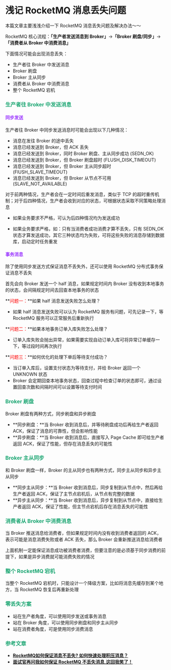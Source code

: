 # 浅记 RocketMQ 消息丢失问题

本篇文章主要浅浅介绍一下 RocketMQ 消息丢失问题及解决办法～～

RocketMQ 核心流程：**「生产者发送消息到 Broker」**->**「Broker 刷盘/同步」**->**「消费者从 Broker 中消费消息」**

下面情况可能会出现消息丢失：

- 生产者往 Broker 中发送消息
- Broker 刷盘
- Broker 主从同步
- 消费者从 Broker 中消费消息
- 整个 RocketMQ 宕机

### <font color=#1FA774>生产者往 Broker 中发送消息</font>

#### <font color=#9933FF>同步发送</font>

生产者往 Broker 中同步发送消息时可能会出现以下几种情况：

- 消息在发往 Broker 的途中丢失
- 消息已经发送到 Broker，但 ACK 丢失
- 消息已经发送到 Broker，同时 Broker 刷盘、主从同步成功 (SEDN_OK)
- 消息已经发送到 Broker，但 Broker 刷盘超时 (FLUSH_DISK_TIMEOUT)
- 消息已经发送到 Broker，但 Broker 主从同步超时 (FlUSH_SLAVE_TIMEOUT)
- 消息已经发送到 Broker，但 Broker 从节点不可用 (SLAVE_NOT_AVAILABLE)

对于前两种情况，生产者会在一定时间后重发消息，类似于 TCP 的超时重传机制；对于后四种情况，生产者会收到对应的状态，可根据状态采取不同策略处理消息

- 如果业务要求不严格，可认为后四种情况均为发送成功

- 如果业务要求严格，如：只有当消费者成功消费才算不丢失，只有 SEDN_OK 状态才算发送成功，其它三种状态均为失败，可将这些失败的消息存储到数据库，启动定时任务重发

#### <font color=#9933FF>事务消息</font>

除了使用同步发送方式保证消息不丢失外，还可以使用 RocketMQ 分布式事务保证消息不丢失

首先会向 Broker 发送一个 half 消息，如果规定时间内 Broker 没有收到本地事务的状态，会间隔规定时间去回查本地事务的状态

**<font color='red'>问题一：</font>**如果 half 消息发送失败怎么处理？

- 如果 half 消息发送失败可以认为 RocketMQ 服务有问题，可先记录一下，等 RocketMQ 服务可以正常服务后重新执行

**<font color='red'>问题二：</font>**如果本地事务订单入库失败怎么处理？

- 订单入库失败会抛出异常，如果需要实现自动订单入库可将异常订单缓存一下，等过段时间再次执行

**<font color='red'>问题三：</font>**如何优化的处理下单后等待支付成功？

- 当订单入库后，设置支付状态为等待支付，并给 Broker 返回一个 UNKNOWN 状态
- Broker 会定期回查本地事务状态，回查过程中检查订单的状态即可，通过设置回查次数和间隔时间可以设置等待支付时间

### <font color=#1FA774>Broker 刷盘</font>

Broker 刷盘有两种方式，同步刷盘和异步刷盘

- **同步刷盘：**当 Broker 收到消息后，并等待刷盘成功后再给生产者返回 ACK，保证了消息的可靠性，但会影响性能
- **异步刷盘：**当 Broker 收到消息后，直接写入 Page Cache 即可给生产者返回 ACK，保证了性能，但存在消息丢失的可能性

### <font color=#1FA774>Broker 主从同步</font>

和 Broker 刷盘一样，Broker 的主从同步也有两种方式，同步主从同步和异步主从同步

- **同步主从同步：**当 Broker 收到消息后，同步复制到从节点中，然后再给生产者返回 ACK，保证了主节点宕机后，从节点有完整的数据
- **异步主从同步：**当 Broker 收到消息后，异步复制到从节点中，直接给生产者返回 ACK，保证了性能，但主节点宕机后存在消息丢失的可能性

### <font color=#1FA774>消费者从 Broker 中消费消息</font>

当 Broker 推送消息给消费者，但如果规定时间内没有收到消费者返回的 ACK，表示可能是消息消费失败或者 ACK 丢失，那么 Broker 会重新推送消息给消费者

上面机制一定能保证消息成功被消费者消费，但要注意的是必须基于同步消费的前提下，如果是异步消费就可能消费失败的情况

### <font color=#1FA774>整个 RocketMQ 宕机</font>

当整个 RocketMQ 宕机时，只能设计一个降级方案，比如将消息先缓存到某个地方，当 RocketMQ 恢复后再重新处理

### <font color=1FA774>零丢失方案</font>

- 站在生产者角度，可以使用同步发送或事务消息
- 站在 Broker 角度，可以使用同步刷盘和同步主从同步
- 站在消费者角度，可是使用同步消费消息

### <font color=1FA774>参考文章</font>

- **[RocketMQ如何保证消息不丢失? 如何快速处理积压消息？](https://blog.csdn.net/qq_45076180/article/details/113828472)**
- **[面试官再问我如何保证 RocketMQ 不丢失消息,这回我笑了！](https://www.cnblogs.com/goodAndyxublog/p/12563813.html)**